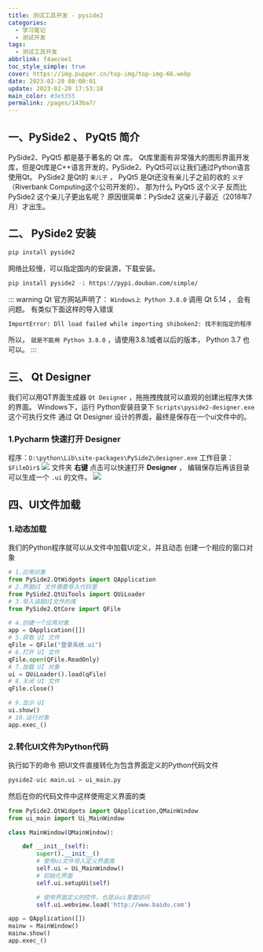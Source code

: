 ```yaml
---
title: 测试工具开发 - pyside2
categories: 
  - 学习笔记
  - 测试开发
tags: 
  - 测试工具开发
abbrlink: f4aecee1
toc_style_simple: true
cover: https://img.pupper.cn/top-img/top-img-66.webp
date: 2023-02-20 08:00:01
update: 2023-02-20 17:53:18
main_color: #3e5355
permalink: /pages/143ba7/
---
```


## 一、PySide2 、 PyQt5 简介

PySide2、PyQt5 都是基于著名的 Qt 库。
Qt库里面有非常强大的图形界面开发库，但是Qt库是C++语言开发的，PySide2、PyQt5可以让我们通过Python语言使用Qt。
PySide2 是Qt的 `亲儿子` ， PyQt5 是Qt还没有亲儿子之前的收的 `义子` （Riverbank Computing这个公司开发的）。
那为什么 PyQt5 这个义子 反而比 PySide2 这个亲儿子更出名呢？
原因很简单：PySide2 这亲儿子最近（2018年7月）才出生。

## 二、 PySide2 安装

```bash
pip install pyside2
```

网络比较慢，可以指定国内的安装源，下载安装。

```bash
pip install pyside2 -i https://pypi.douban.com/simple/
```

::: warning
Qt 官方网站声明了： `Windows上 Python 3.8.0` 调用 Qt 5.14 ， 会有问题。
有类似下面这样的导入错误

```bash
ImportError: Dll load failed while importing shiboken2: 找不到指定的程序
```
所以， `就是不能用 Python 3.8.0` ，请使用3.8.1或者以后的版本， Python 3.7 也可以。
:::

## 三、 Qt Designer

我们可以用QT界面生成器 `Qt Designer` ，拖拖拽拽就可以直观的创建出程序大体的界面。
Windows下，运行 Python安装目录下 `Scripts\pyside2-designer.exe` 这个可执行文件
通过 Qt Designer 设计的界面，最终是保存在一个ui文件中的。

### 1.Pycharm 快速打开 Designer

程序：`D:\python\Lib\site-packages\PySide2\designer.exe`
工作目录：`$FileDir$`
![](https://img.pupper.cn/img/20220725183126.png)
文件夹 **右键** 点击可以快速打开 **Designer** ， 编辑保存后再该目录可以生成一个 `.ui` 的文件。
![](https://img.pupper.cn/img/20220725183153.png)

## 四、UI文件加载

### 1.动态加载

我们的Python程序就可以从文件中加载UI定义，并且动态 创建一个相应的窗口对象

```python
# 1.应用对象
from PySide2.QtWidgets import QApplication
# 2.界面UI 文件需要导入代码里
from PySide2.QtUiTools import QUiLoader
# 3.导入读取UI文件的库
from PySide2.QtCore import QFile

# 4.创建一个应用对象
app = QApplication([])
# 5.获取 UI 文件
qFile = QFile("登录系统.ui")
# 6.打开 UI 文件
qFile.open(QFile.ReadOnly)
# 7.加载 UI 对象
ui = QUiLoader().load(qFile)
# 8.关闭 UI 文件
qFile.close()

# 9.显示 UI
ui.show()
# 10.运行对象
app.exec_()
```

### 2.转化UI文件为Python代码

执行如下的命令 把UI文件直接转化为包含界面定义的Python代码文件

```python
pyside2-uic main.ui > ui_main.py
```

然后在你的代码文件中这样使用定义界面的类

```python
from PySide2.QtWidgets import QApplication,QMainWindow
from ui_main import Ui_MainWindow

class MainWindow(QMainWindow):

    def __init__(self):
        super().__init__()
        # 使用ui文件导入定义界面类
        self.ui = Ui_MainWindow()
        # 初始化界面
        self.ui.setupUi(self)

        # 使用界面定义的控件，也是从ui里面访问
        self.ui.webview.load('http://www.baidu.com')

app = QApplication([])
mainw = MainWindow()
mainw.show()
app.exec_()
```
